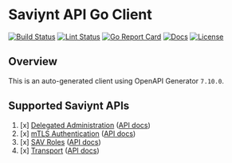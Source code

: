 # Saviynt API Go Client

[![Build Status][build-status-svg]][build-status-link]
[![Lint Status][lint-status-svg]][lint-status-link]
[![Go Report Card][goreport-svg]][goreport-link]
[![Docs][docs-godoc-svg]][docs-godoc-link]
[![License][license-svg]][license-link]

 [build-status-svg]: https://github.com/grokify/saviynt-api-go-client/workflows/test/badge.svg
 [build-status-link]: https://github.com/grokify/saviynt-api-go-client/actions/workflows/test.yaml
 [lint-status-svg]: https://github.com/grokify/saviynt-api-go-client/workflows/lint/badge.svg
 [lint-status-link]: https://github.com/grokify/saviynt-api-go-client/actions/workflows/lint.yaml
 [goreport-svg]: https://goreportcard.com/badge/github.com/grokify/saviynt-api-go-client
 [goreport-link]: https://goreportcard.com/report/github.com/grokify/saviynt-api-go-client
 [docs-godoc-svg]: https://pkg.go.dev/badge/github.com/grokify/saviynt-api-go-client
 [docs-godoc-link]: https://pkg.go.dev/github.com/grokify/saviynt-api-go-client
 [license-svg]: https://img.shields.io/badge/license-MIT-blue.svg
 [license-link]: https://github.com/grokify/saviynt-api-go-client/blob/master/LICENSE

## Overview

This is an auto-generated client using OpenAPI Generator `7.10.0`.

## Supported Saviynt APIs

1. [x] [Delegated Administration](https://pkg.go.dev/github.com/grokify/saviynt-api-go-client/delegatedadministration) ([API docs](https://grokify.github.io/saviynt-api-go-client/api_delegatedadministration.html))
1. [x] [mTLS Authentication](https://pkg.go.dev/github.com/grokify/saviynt-api-go-client/mtlsauthentication) ([API docs](https://grokify.github.io/saviynt-api-go-client/api_mtlsauthenticationn.html))
1. [x] [SAV Roles](https://pkg.go.dev/github.com/grokify/saviynt-api-go-client/savroles) ([API docs](https://grokify.github.io/saviynt-api-go-client/api_savroles.html))
1. [x] [Transport](https://pkg.go.dev/github.com/grokify/saviynt-api-go-client/transport) ([API docs](https://grokify.github.io/saviynt-api-go-client/api_transport.html))
